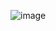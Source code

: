 ![image](https://user-images.githubusercontent.com/5567035/120737086-8cc1f680-c541-11eb-85b0-b2cbb6fea0fb.png)
